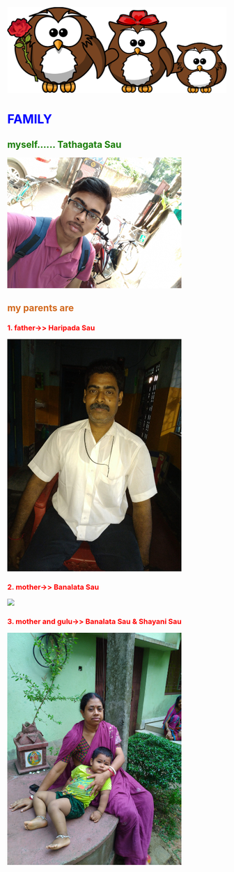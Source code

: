 <html>
<head>  <title>  FAMILY </title>   
<link rel="stylesheet" href="s1.css">
</head>
<body>
    

    
<img src="owl-158418.svg" hight="200" width="1500"> 
<h1 style="color:blue;">FAMILY </h1>
<h2 style="color:rgb(26, 126, 6);"> myself...... Tathagata Sau</h2> 
<p><a href="tathagata.html"> <img src="IMG_20181021_094113.jpg" hight="500" width="400"> </a></p>

<h2 style="color:chocolate;"> my parents are </h2>
<h3 style="color:red;"> 1. father->> Haripada Sau  </h3>
<p><img src="Haripada.jpg" hight="500" width="400"> </p>
<h3 style="color:red;"> 2. mother->> Banalata Sau </h3>

<p><img src="Bana.jpg" hight="500" width="400"></p>
<h3 style="color:red;"> 3. mother and gulu->> Banalata Sau & Shayani Sau </h3>
<p><img src="banalata.jpg" hight="500" width="400"> </p>

</body>
</html>

